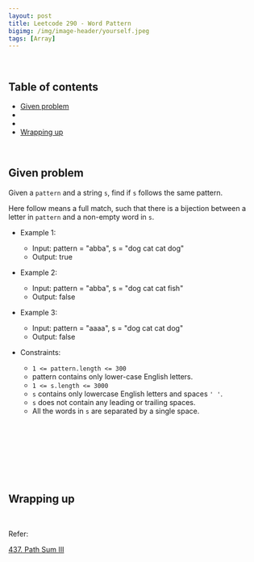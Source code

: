 ```yaml
---
layout: post
title: Leetcode 290 - Word Pattern
bigimg: /img/image-header/yourself.jpeg
tags: [Array]
---
```





<br>

## Table of contents
- [Given problem](#given-problem)
- []()
- []()
- [Wrapping up](#wrapping-up)


<br>

## Given problem

Given a `pattern` and a string `s`, find if `s` follows the same pattern.

Here follow means a full match, such that there is a bijection between a letter in `pattern` and a non-empty word in `s`.

- Example 1:

    - Input: pattern = "abba", s = "dog cat cat dog"
    - Output: true

- Example 2:

    - Input: pattern = "abba", s = "dog cat cat fish"
    - Output: false

- Example 3:

    - Input: pattern = "aaaa", s = "dog cat cat dog"
    - Output: false

- Constraints:

    - `1 <= pattern.length <= 300`
    - pattern contains only lower-case English letters.
    - `1 <= s.length <= 3000`
    - `s` contains only lowercase English letters and spaces `' '`.
    - `s` does not contain any leading or trailing spaces.
    - All the words in `s` are separated by a single space.


<br>

## 






<br>

## 





<br>

## Wrapping up




<br>

Refer:

[437. Path Sum III](https://leetcode.com/problems/path-sum-iii/)
